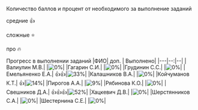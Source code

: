 Количество баллов и процент от необходимого за выполнение заданий

средние :+1:

сложные :star:

про :fire: 

Прогресс в выполнении заданий 
|ФИО| доп. | Выполнено|
|---|--:|--|
|Валиулин М.В.|  |![0%](https://progress-bar.dev/0/?title=0)|
|Гагарин С.И.|  |![0%](https://progress-bar.dev/0/?title=0)|
|Грудинин С.С.|  |![0%](https://progress-bar.dev/0/?title=0)|
|Емельяненко Е.А.|  :+1::+1:|![33%](https://progress-bar.dev/33/?title=7)|
|Калашников В.А.|  |![0%](https://progress-bar.dev/0/?title=0)|
|Койчуманов К.Т.|  :+1:|![14%](https://progress-bar.dev/14/?title=3)|
|Пирогов А.А.|  |![9%](https://progress-bar.dev/9/?title=2)|
|Рябинова К.О.|  |![0%](https://progress-bar.dev/0/?title=0)|
|Свешников Д.А.|  :+1::+1::+1:|![52%](https://progress-bar.dev/52/?title=11)|
|Хацкевич Д.В.|  |![0%](https://progress-bar.dev/0/?title=0)|
|Шерстянников С.А.|  |![0%](https://progress-bar.dev/0/?title=0)|
|Шестернина С.Е.|  |![0%](https://progress-bar.dev/0/?title=0)|



